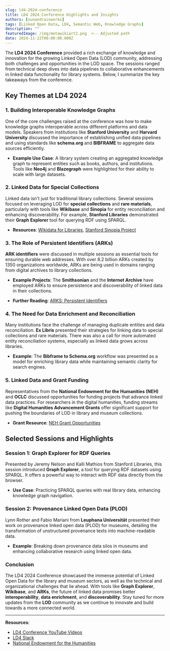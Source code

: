```yaml
---
slug: ld4-2024-conference
title: LD4 2024 Conference Highlights and Insights
authors: [sunandrainworks]
tags: [Linked Open Data, LD4, Semantic Web, Knowledge Graphs]
description: ""
featuredImage: /img/metawikiart2.png  <-- Adjusted path
date: 2024-11-22T00:00:00.000Z
---
```


The **LD4 2024 Conference** provided a rich exchange of knowledge and innovation for the growing Linked Open Data (LOD) community, addressing both challenges and opportunities in the LOD space. The sessions ranged from technical deep dives into data pipelines to collaborative enhancements in linked data functionality for library systems. Below, I summarize the key takeaways from the conference.

<!-- truncate -->

## Key Themes at LD4 2024

### 1. Building Interoperable Knowledge Graphs

One of the core challenges raised at the conference was how to make knowledge graphs interoperable across different platforms and data models. Speakers from institutions like **Stanford University** and **Harvard University** discussed the importance of establishing unified data pipelines and using standards like **schema.org** and **BIBFRAME** to aggregate data sources efficiently.

- **Example Use Case**: A library system creating an aggregated knowledge graph to represent entities such as books, authors, and institutions. Tools like **Neo4j** and **Blazegraph** were highlighted for their ability to scale with large datasets.

### 2. Linked Data for Special Collections

Linked data isn't just for traditional library collections. Several sessions focused on leveraging LOD for **special collections** and **rare materials**, particularly with tools like **Wikibase** and **Sinopia** for entity reconciliation and enhancing discoverability. For example, **Stanford Libraries** demonstrated their **Graph Explorer** tool for querying RDF using SPARQL.

- **Resources**: [Wikidata for Libraries](https://www.wikidata.org/wiki/Wikidata:WikiProject_Linked_Data_for_Production/Practical_Wikidata_for_Librarians), [Stanford Sinopia Project](https://sinopia.io/)

### 3. The Role of Persistent Identifiers (ARKs)

**ARK identifiers** were discussed in multiple sessions as essential tools for ensuring durable web addresses. With over 8.2 billion ARKs created by 1350 organizations worldwide, ARKs are being used in domains ranging from digital archives to library collections.

- **Example Projects**: The **Smithsonian** and the **Internet Archive** have employed ARKs to ensure persistence and discoverability of linked data in their collections.

- **Further Reading**: [ARKS: Persistent Identifiers](https://arks.org/)

### 4. The Need for Data Enrichment and Reconciliation

Many institutions face the challenge of managing duplicate entities and data reconciliation. **Ex Libris** presented their strategies for linking data to special collections and rare materials. There was also a call for more automated entity reconciliation systems, especially as linked data grows across libraries.

- **Example**: The **Bibframe to Schema.org** workflow was presented as a model for enriching library data while maintaining semantic clarity for search engines.

### 5. Linked Data and Grant Funding

Representatives from the **National Endowment for the Humanities (NEH)** and **OCLC** discussed opportunities for funding projects that advance linked data practices. For researchers in the digital humanities, funding streams like **Digital Humanities Advancement Grants** offer significant support for pushing the boundaries of LOD in library and museum collections.

- **Grant Resource**: [NEH Grant Opportunities](https://neh.gov/grants)

## Selected Sessions and Highlights

### Session 1: Graph Explorer for RDF Queries

Presented by Jeremy Nelson and Kalli Mathios from Stanford Libraries, this session introduced **Graph Explorer**, a tool for querying RDF datasets using SPARQL. It offers a powerful way to interact with RDF data directly from the browser.

- **Use Case**: Practicing SPARQL queries with real library data, enhancing knowledge graph navigation.

### Session 2: Provenance Linked Open Data (PLOD)

Lynn Rother and Fabio Mariani from **Leuphana Universität** presented their work on provenance linked open data (PLOD) for museums, detailing the transformation of unstructured provenance texts into machine-readable data.

- **Example**: Breaking down provenance data silos in museums and enhancing collaborative research using linked open data.

### Conclusion

The LD4 2024 Conference showcased the immense potential of Linked Open Data for the library and museum sectors, as well as the technical and organizational challenges that lie ahead. With tools like **Graph Explorer**, **Wikibase**, and **ARKs**, the future of linked data promises better **interoperability**, **data enrichment**, and **discoverability**. Stay tuned for more updates from the **LOD** community as we continue to innovate and build towards a more connected world.

---

**Resources**:

- [LD4 Conference YouTube Videos](https://tinyurl.com/LD4playlist)
- [LD4 Slack](https://ld4.slack.com)
- [National Endowment for the Humanities](https://neh.gov/grants)
